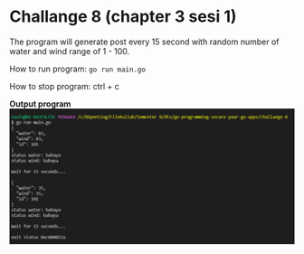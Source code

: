 # Challange 8 (chapter 3 sesi 1)

The program will generate post every 15 second with random number of water and wind range of 1 - 100.

How to run program:
    `go run main.go`

How to stop program:
    ctrl + c

**Output program**
![Output](./output.png)